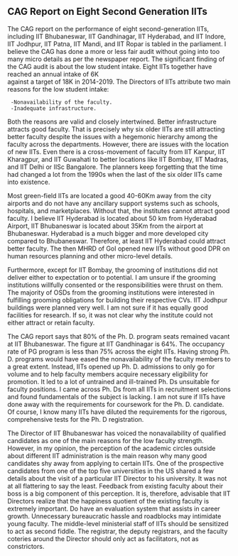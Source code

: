 ## CAG Report on Eight Second Generation IITs

The CAG report on the performance of eight second-generation IITs, including IIT Bhubaneswar, IIT Gandhinagar, IIT Hyderabad, and IIT Indore, IIT Jodhpur, IIT 
Patna, IIT Mandi, and IIT Ropar is tabled in the parliament. I believe the CAG has done a more or less fair audit without going into too many micro details as 
per the newspaper report. The significant finding of the CAG audit is about the low student intake. Eight IITs together have reached an annual intake of 6K \
against a target of 18K in 2014-2019. The Directors of IITs attribute two main reasons for the low student intake:

 

     -Nonavailability of the faculty.
     -Inadequate infrastructure. 

 

Both the reasons are valid and closely intertwined. Better infrastructure attracts good faculty. That is precisely why six older IITs are still attracting better 
faculty despite the issues with a hegemonic hierarchy among the faculty across the departments. However, there are issues with the location of new IITs. Even 
there is a cross-movement of faculty from IIT Kanpur, IIT Kharagpur, and IIT Guwahati to better locations like IIT Bombay, IIT Madras, and IIT Delhi or IISc 
Bangalore. The planners keep forgetting that the time had changed a lot from the 1990s when the last of the six older IITs came into existence. 

 

Most green-field IITs are located a good 40-60Km away from the city airports and do not have any ancillary support systems such as schools, hospitals, and 
marketplaces. Without that, the institutes cannot attract good faculty. I believe IIT Hyderabad is located about 50 km from Hyderabad Airport, IIT Bhubaneswar is 
located about 35Km from the airport at Bhubaneswar. Hyderabad is a much bigger and more developed city compared to Bhubaneswar. Therefore, at least IIT Hyderabad 
could attract better faculty. The then MHRD of GoI opened new IITs without good DPR on human resources planning and other micro-level details.

 

Furthermore, except for IIT Bombay, the grooming of institutions did not deliver either to expectation or to potential. I am unsure if the grooming institutions 
willfully consented or the responsibilities were thrust on them. The majority of OSDs from the grooming institutions were interested in fulfilling grooming 
obligations for building their respective CVs.  IIT Jodhpur buildings were planned very well. I am not sure if it has equally good facilities for research. If 
so, it was not clear why the institute could not either attract or retain faculty.  

 

The CAG report says that 80% of the Ph. D. program seats remained vacant at IIT Bhubaneswar. The figure at IIT Gandhinagar is 64%. The occupancy rate of PG 
program is less than 75% across the eight IITs. Having strong Ph. D. programs would have eased the nonavailability of the faculty members to a great extent. 
Instead, IITs opened up Ph. D. admissions to only go for volume and to help faculty members acquire necessary eligibility for promotion. It led to a lot of 
untrained and ill-trained Ph. Ds unsuitable for faculty positions. I came across Ph. Ds from all IITs in recruitment selections and found fundamentals of the 
subject is lacking. I am not sure if IITs have done away with the requirements for coursework for the Ph. D. candidate. Of course, I know many IITs have diluted 
the requirements for the rigorous, comprehensive tests for the Ph. D registration.

 

The Director of IIT Bhubaneswar has voiced the nonavailability of qualified candidates as one of the main reasons for the low faculty strength. However, in my 
opinion, the perception of the academic circles outside about different IIT administration is the main reason why many good candidates shy away from applying to 
certain IITs. One of the prospective candidates from one of the top five universities in the US shared a few details about the visit of a particular IIT Director 
to his university. It was not at all flattering to say the least. Feedback from existing faculty about their boss is a big component of this perception. It is, 
therefore, advisable that IIT Directors realize that the happiness quotient of the existing faculty is extremely important. Do have an evaluation system that 
assists in career growth. Unnecessary bureaucratic hassle and roadblocks may intimidate young faculty. The middle-level ministerial staff of IITs should be 
sensitized to act as second fiddle. The registrar, the deputy registrars, and the faculty coteries around the Director should only act as facilitators, not as 
constrictors.  

 

